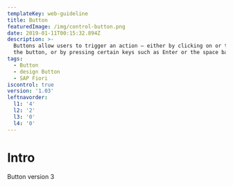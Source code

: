 ```yaml
---
templateKey: web-guideline
title: Button
featuredImage: /img/control-button.png
date: 2019-01-11T00:15:32.894Z
description: >-
  Buttons allow users to trigger an action – either by clicking on or tapping
  the button, or by pressing certain keys such as Enter or the space bar.   
tags:
  - Button
  - design Button
  - SAP Fiori
iscontrol: true
version: '1.03'
leftnavorder:
  l1: '4'
  l2: '2'
  l3: '0'
  l4: '0'
---
```


# Intro

Button version 3